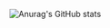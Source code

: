 ![Anurag's GitHub stats](https://github-readme-stats.vercel.app/api?username=hanbu97&count_private=true)

